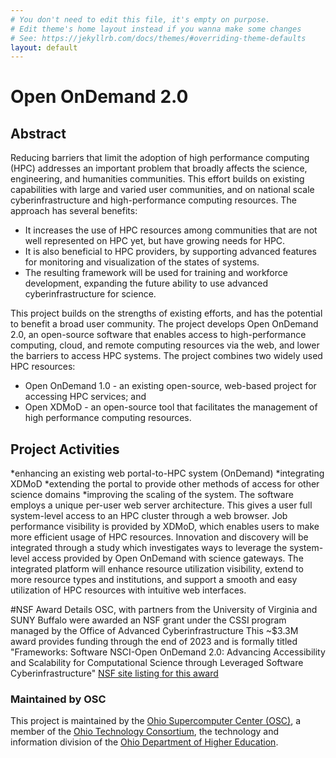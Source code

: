 ```yaml
---
# You don't need to edit this file, it's empty on purpose.
# Edit theme's home layout instead if you wanna make some changes
# See: https://jekyllrb.com/docs/themes/#overriding-theme-defaults
layout: default
---
```


# Open OnDemand 2.0

## Abstract
Reducing barriers that limit the adoption of high performance computing (HPC) addresses an important problem that broadly affects the science, engineering, and humanities communities. This effort builds on existing capabilities with large and varied user communities, and on national scale cyberinfrastructure and high-performance computing resources. The approach has several benefits:
- It increases the use of HPC resources among communities that are not well represented on HPC yet, but have growing needs for HPC.
- It is also beneficial to HPC providers, by supporting advanced features for monitoring and visualization of the states of systems.
- The resulting framework will be used for training and workforce development, expanding the future ability to use advanced cyberinfrastructure for science.

This project builds on the strengths of existing efforts, and has the potential to benefit a broad user community.
The project develops Open OnDemand 2.0, an open-source software that enables access to high-performance computing, cloud, and remote computing resources via the web, and lower the barriers to access HPC systems. The project combines two widely used HPC resources:
- Open OnDemand 1.0 - an existing open-source, web-based project for accessing HPC services; and
- Open XDMoD - an open-source tool that facilitates the management of high performance computing resources.

## Project Activities
*enhancing an existing web portal-to-HPC system (OnDemand)
*integrating XDMoD
*extending the portal to provide other methods of access for other science domains
*improving the scaling of the system. 
The software employs a unique per-user web server architecture. This gives a user full system-level access to an HPC cluster through a web browser. Job performance visibility is provided by XDMoD, which enables users to make more efficient usage of HPC resources. Innovation and discovery will be integrated through a study which investigates ways to leverage the system-level access provided by Open OnDemand with science gateways. The integrated platform will enhance resource utilization visibility, extend to more resource types and institutions, and support a smooth and easy utilization of HPC resources with intuitive web interfaces.


#NSF Award Details
OSC, with partners from the University of Virginia and SUNY Buffalo were awarded an NSF grant under the CSSI program managed by the Office of Advanced Cyberinfrastructure
This ~$3.3M award provides funding through the end of 2023 and is formally titled "Frameworks: Software NSCI-Open OnDemand 2.0: Advancing Accessibility and Scalability for Computational Science through Leveraged Software Cyberinfrastructure"
[NSF site listing for this award](https://www.nsf.gov/awardsearch/showAward?AWD_ID=1835725)


### Maintained by OSC

This project is maintained by the [Ohio Supercomputer Center (OSC)](https://www.osc.edu), 
a member of the [Ohio Technology Consortium](https://www.oh-tech.org/), the technology and information
division of the [Ohio Department of Higher Education](https://education.ohio.gov/).
